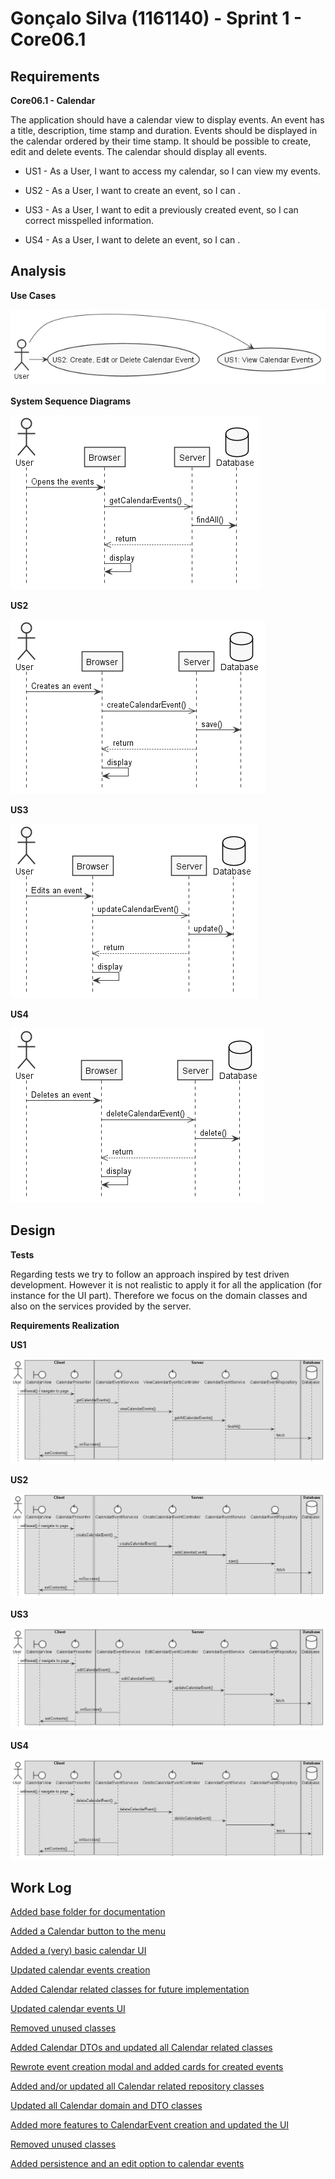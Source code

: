 **Gonçalo Silva** (1161140) - Sprint 1 - Core06.1
=================================================

## Requirements

**Core06.1 - Calendar**

The application should have a calendar view to display events. An event has a title, description, time stamp and duration. Events should be displayed in the calendar ordered by their time stamp. It should be possible to create, edit and delete events. The calendar should display all events.

* US1 - As a User, I want to access my calendar, so I can view my events.

* US2 - As a User, I want to create an event, so I can .

* US3 - As a User, I want to edit a previously created event, so I can correct misspelled information.

* US4 - As a User, I want to delete an event, so I can .

## Analysis

**Use Cases**

![US](us.png)

**System Sequence Diagrams**

![Analysis SD](analysis1.png)

**US2**

![Analysis SD](analysis2.png)

**US3**

![Analysis SD](analysis3.png)

**US4**

![Analysis SD](analysis4.png)


## Design

**Tests**

Regarding tests we try to follow an approach inspired by test driven development. However it is not realistic to apply it for all the application (for instance for the UI part). Therefore we focus on the domain classes and also on the services provided by the server.

**Requirements Realization**

**US1**

![Design SD](design1.png)

**US2**

![Design SD](design2.png)

**US3**

![Design SD](design3.png)

**US4**

![Design SD](design4.png)


## Work Log

[Added base folder for documentation](https://bitbucket.org/lei-isep/lapr4-18-2db/commits/e75f35afa3b5a8ec77c9eb332fb9eb97f87f3157)

[Added a Calendar button to the menu](https://bitbucket.org/lei-isep/lapr4-18-2db/commits/7c55f14039cacc4f4895ca4afc66fabd5124fb10)

[Added a (very) basic calendar UI](https://bitbucket.org/lei-isep/lapr4-18-2db/commits/3169b99406af9889aea6cc670fc3566ddb44a5c7)

[Updated calendar events creation](https://bitbucket.org/lei-isep/lapr4-18-2db/commits/a8a6d3863e40b2c7e473bdebdcd81ebde0f84c15)

[Added Calendar related classes for future implementation](https://bitbucket.org/lei-isep/lapr4-18-2db/commits/67874b241c948b555b3209f57d721803dbf58451)

[Updated calendar events UI](https://bitbucket.org/lei-isep/lapr4-18-2db/commits/7fcd7e02a13ea137b98dc679b4c016b06d1c5d69)

[Removed unused classes](https://bitbucket.org/lei-isep/lapr4-18-2db/commits/6a290a9493ce64617e772c59ddb1a2488d61eec6)

[Added Calendar DTOs and updated all Calendar related classes](https://bitbucket.org/lei-isep/lapr4-18-2db/commits/169db031ae57b869c7fedfca953d1bd2b0200534)

[Rewrote event creation modal and added cards for created events](https://bitbucket.org/lei-isep/lapr4-18-2db/commits/0a6a573cec5b269aa959c6e8e99cf62c5ddd6ccc)

[Added and/or updated all Calendar related repository classes](https://bitbucket.org/lei-isep/lapr4-18-2db/commits/381b047fdebfd27cb366d7a4bda73507616fc2fd)

[Updated all Calendar domain and DTO classes](https://bitbucket.org/lei-isep/lapr4-18-2db/commits/4309c4a8c871893d6fa5aaa7a302c32634ac7df0)

[Added more features to CalendarEvent creation and updated the UI](https://bitbucket.org/lei-isep/lapr4-18-2db/commits/5e448abc34b2846a03b63379b36f031523c16e34)

[Removed unused classes](https://bitbucket.org/lei-isep/lapr4-18-2db/commits/bb628f4715873319ca8538fc43474f0969b19a2f)

[Added persistence and an edit option to calendar events](https://bitbucket.org/lei-isep/lapr4-18-2db/commits/b46a5dff80d2aa51ba792673df6f4b8b83c23a3b)
